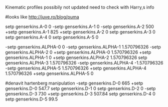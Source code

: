 Kinematic profiles possibily not updated need to check with Harry,s info

  #looks like http://juve.ro/blog/puma
  
  setp genserkins.A-0 0
 -setp genserkins.A-1 0
 -setp genserkins.A-2 500
 +setp genserkins.A-1 825
 +setp genserkins.A-2 0 
  setp genserkins.A-3 0
  setp genserkins.A-4 0
  setp genserkins.A-5 0
  
 -setp genserkins.ALPHA-0 0 
 -setp genserkins.ALPHA-1 1.570796326
 -setp genserkins.ALPHA-2 0 
 +setp genserkins.ALPHA-0 1.570796326 
 +setp genserkins.ALPHA-1 0 
 +setp genserkins.ALPHA-2 1.570796326
  setp genserkins.ALPHA-3 1.570796326
 -setp genserkins.ALPHA-4 -1.570796326
 -setp genserkins.ALPHA-5 1.570796326
 +setp genserkins.ALPHA-4 1.570796326
 +setp genserkins.ALPHA-5 0 
  
  #denavit hartenberg manipulation
 -setp genserkins.D-0 665
 +setp genserkins.D-0 547.7
  setp genserkins.D-1 0
  setp genserkins.D-2 0
 -setp genserkins.D-3 730
 +setp genserkins.D-3 507.84
  setp genserkins.D-4 0
  setp genserkins.D-5 99.5
